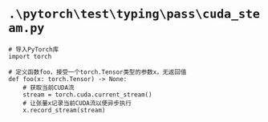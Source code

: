 # `.\pytorch\test\typing\pass\cuda_steam.py`

```
# 导入PyTorch库
import torch

# 定义函数foo，接受一个torch.Tensor类型的参数x，无返回值
def foo(x: torch.Tensor) -> None:
    # 获取当前CUDA流
    stream = torch.cuda.current_stream()
    # 让张量x记录当前CUDA流以便异步执行
    x.record_stream(stream)
```